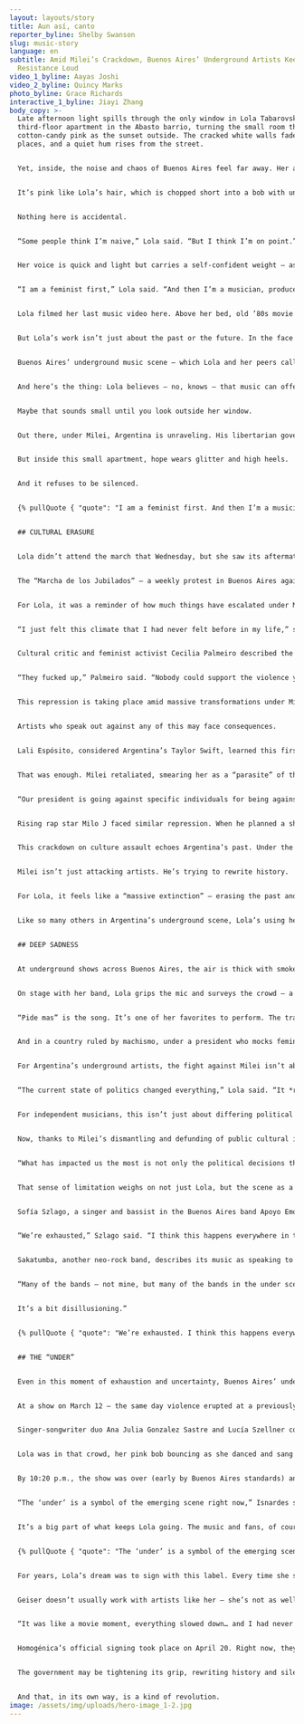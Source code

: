 ```yaml
---
layout: layouts/story
title: Aun así, canto
reporter_byline: Shelby Swanson
slug: music-story
language: en
subtitle: Amid Milei’s Crackdown, Buenos Aires’ Underground Artists Keep the
  Resistance Loud
video_1_byline: Aayas Joshi
video_2_byline: Quincy Marks
photo_byline: Grace Richards
interactive_1_byline: Jiayi Zhang
body_copy: >-
  Late afternoon light spills through the only window in Lola Tabarovsky’s
  third-floor apartment in the Abasto barrio, turning the small room the same
  cotton-candy pink as the sunset outside. The cracked white walls fade in
  places, and a quiet hum rises from the street. 


  Yet, inside, the noise and chaos of Buenos Aires feel far away. Her apartment is a world in itself. And it’s pink.


  It’s pink like Lola’s hair, which is chopped short into a bob with uneven bangs. Her pink Converse shoes sit on a nearby bookshelf. Her guitar — which she plays as the lead singer in her pop band [Homogénica](https://www.instagram.com/homogenica/) — is pink, too, and plastered with butterfly stickers.


  Nothing here is accidental.


  “Some people think I’m naive,” Lola said. “But I think I’m on point.” 


  Her voice is quick and light but carries a self-confident weight — as if she’s caught somewhere between telling you a secret and starting a revolution. She glances at Celeste Nanfaro, her creative director and best friend, who nods along as Lola rifles through a crowded clothing rack. There’s a red sequined dress that glitters like a disco ball, an ’80s leather jacket cracked with age and passed down from her grandfather. And a pink tulle shirt, delicate but defiantly unapologetic.


  “I am a feminist first,” Lola said. “And then I’m a musician, producer, student, woman — any of those things. I believe I put a feminist stamp on everything I do.”


  Lola filmed her last music video here. Above her bed, old ’80s movie posters *—* “Footloose,” and “The Breakfast Club” *—* have been Photoshopped to include the names of songs her band hasn’t released yet. Little Easter eggs for the fans. The apartment is a collage of borrowed pasts and imagined futures, carefully arranged like an artist’s canvas. 


  But Lola’s work isn’t just about the past or the future. In the face of Argentina’s growing authoritarianism under President Javier Milei, Lola and other artists are channeling their frustrations into their music. 


  Buenos Aires’ underground music scene — which Lola and her peers call “el under” — isn’t a massive, commercial movement. It’s rebellious, anti-establishment and local. These aren’t arena-filling bands, but rather groups of young adults that thrive in intimate venues, small clubs and dive bars where they can build a grassroots “boca a boca” following. Their reach may not be massive, but their influence on local culture — providing authentic, unfiltered music that speaks directly to modern day struggles and frustrations — is undeniable.


  And here’s the thing: Lola believes — no, knows — that music can offer an escape. That a pink guitar, a tulle shirt, a pop chorus you can scream along to can be equally reaffirming and cathartic. 


  Maybe that sounds small until you look outside her window. 


  Out there, under Milei, Argentina is unraveling. His libertarian government has gutted social programs. He’s slashed subsidies for housing, education and transportation. He’s cracking down on artists’ rights. On the streets of Buenos Aires, protests are now met with violent crackdowns.


  But inside this small apartment, hope wears glitter and high heels. 


  And it refuses to be silenced.


  {% pullQuote { "quote": "I am a feminist first. And then I’m a musician, producer, student, woman — any of those things.", "attribution": "Lola Tabarovsky", "role": "Musician" } %}


  ## CULTURAL ERASURE


  Lola didn’t attend the march that Wednesday, but she saw its aftermath. She lives just a block from Congress, and on her walk home, she witnessed it all — dumpsters on fire, people running, panic in the air.


  The “Marcha de los Jubilados” — a weekly protest in Buenos Aires against Milei-backed austerity measures — [turned violent on March 12](https://cnnespanol.cnn.com/2025/03/13/argentina/protesta-jubilados-violencia-fotografo-herido-orix). Argentine police responded with tear gas, rubber bullets and water cannons. The crackdown, condemned by the Inter-American Commission on Human Rights, left 20 injured. An 87-year-old woman sustained head trauma. Photojournalist Pablo Grillo was seriously wounded and hospitalized after being struck by a tear gas canister.


  For Lola, it was a reminder of how much things have escalated under Milei.


  “I just felt this climate that I had never felt before in my life,” she said. “Keep in mind, I’m a person that has gone to marches since I was 12. This is the first time I felt truly bad and scared.”  


  Cultural critic and feminist activist Cecilia Palmeiro described the violence as a potential breaking point.


  “They fucked up,” Palmeiro said. “Nobody could support the violence yesterday. You have to be a real coward to attack people that can barely walk.”


  This repression is taking place amid massive transformations under Milei. His austerity measures have stabilized inflation but plunged millions into unemployment and poverty. His government has attacked social movements, dismissed LGBTQ+ rights and dismantled protections against gender-based violence. 


  Artists who speak out against any of this may face consequences. 


  Lali Espósito, considered Argentina’s Taylor Swift, learned this firsthand. A feminist and LGBTQ+ ally, Espósito has never been Milei’s loudest critic. After his August 2023 primary victory, she tweeted, “How dangerous, how sad.” 


  That was enough. Milei retaliated, smearing her as a “parasite” of the state. 


  “Our president is going against specific individuals for being against the government,” Lola said, “and the thing is these people are not even that against the government. It's not like Lali is the biggest queer feminist… she's literally just a girl.”


  Rising rap star Milo J faced similar repression. When he planned a show at the [ex-ESMA memorial site](https://whc.unesco.org/en/list/1681/) — once a torture center under Argentina’s 1980s military junta dictatorship — Milei’s government blocked it, sparking outrage and accusations of censorship.


  This crackdown on culture assault echoes Argentina’s past. Under the military junta (1976-1983), artists were censored, exiled or disappeared. Today, Milei’s administration engages in a similar form of erasure — downplaying human rights violations of that era. Milei has slashed funding for the National Genetic Database, which identifies the remains of the military dictatorship’s victims, and closed the National Identity Commission’s [investigation unit](https://buenosairesherald.com/human-rights/milei-dissolves-investigation-unit-that-helped-find-dictatorship-era-appropiated-children) for forced disappearances. 


  Milei isn’t just attacking artists. He’s trying to rewrite history. 


  For Lola, it feels like a “massive extinction” — erasing the past and, at the same time, the power of artists to document the present. 


  Like so many others in Argentina’s underground scene, Lola’s using her music to preserve what the government is trying to erase.


  ## DEEP SADNESS


  At underground shows across Buenos Aires, the air is thick with smoke, sweat and something harder to define — something electric. The government may be cracking down on public dissent, but in these cramped “DIY” venues, the resistance is louder than ever. 


  On stage with her band, Lola grips the mic and surveys the crowd — a sea of young faces cheering, reaching their arms out. 


  “Pide mas” is the song. It’s one of her favorites to perform. The track is about dating men in the music scene. But really, it’s about male arrogance — the kind that bleeds into nearly everything, from a house party to the halls of power. By the end of the song, Lola throws herself to the floor. She screams. The crowd yells, too. Lola can’t even hear herself over it. 


  And in a country ruled by machismo, under a president who mocks feminism, that kind of release feels radical.


  For Argentina’s underground artists, the fight against Milei isn’t abstract — although their art may be. His policies have directly impacted the arts. In March, his administration deregulated royalty collection through collective management societies that support artists with pensions, financial aid and legal services. In August, he removed copyright fees for music in private spaces like hotels and parties, a move critics say cuts a vital income source for artists.


  “The current state of politics changed everything,” Lola said. “It *really* changed everything.”


  For independent musicians, this isn’t just about differing political ideology — it’s a matter of survival. Before, struggling artists could apply for subsidies from the National Fund of the Arts or the Ministry of Culture, Lola said. 


  Now, thanks to Milei’s dismantling and defunding of public cultural institutions, those lifelines don’t exist.


  “What has impacted us the most is not only the political decisions that Milei has made, but also that we are affected by the \[economic] crisis just like everyone else — like a teacher, like everyone — and we have no money,” Lola said. “And the bands can't do anything. The bands can't plan to create an album, put on a big show, or do anything because they literally can't afford it.”


  That sense of limitation weighs on not just Lola, but the scene as a whole, with many underground musicians channeling their frustration into their lyrics. 


  Sofía Szlago, a singer and bassist in the Buenos Aires band Apoyo Emocional, said politics are affecting young people in Argentina “so much, even emotionally.”


  “We’re exhausted,” Szlago said. “I think this happens everywhere in the world, but in Argentina, I think it’s the first time we’re experiencing it with such deep sadness.”


  Sakatumba, another neo-rock band, describes its music as speaking to the typical 23-year-old Argentine — broke and burdened with worries about the future. Buenos Vampiros, from Mar del Plata and set to debut this year in Europe, explore the tension between light and darkness in both their sound and themes. Their song "Desmotivada" captures the feelings of young people who are "desmotivada, triste y aburrida" — unmotivated, sad and bored. Post-punk band Mujer Cebra tackles many of these same themes in their lyrics, Lola said. 


  “Many of the bands — not mine, but many of the bands in the under scene — are quite pessimistic,” Lola said. “Their lyrics tend to reflect that…. I think the worst and most brutal aspect of Milei’s government regarding music isn’t censorship of Lali. It’s how they’ve left us so poor and struggling that we can’t even make music. 


  It’s a bit disillusioning.”


  {% pullQuote { "quote": "We’re exhausted. I think this happens everywhere in the world, but in Argentina, I think it’s the first time we’re experiencing it with such deep sadness.", "attribution": "Sofía Szlago", "role": "Musician" } %}


  ## THE “UNDER”


  Even in this moment of exhaustion and uncertainty, Buenos Aires’ underground scene refuses to fade.


  At a show on March 12 — the same day violence erupted at a previously peaceful protest — Strummer Bar pulsed with movement. Beyond the sticker-adorned metal doors in an otherwise unassuming alley, voices raised in a collective, defiant chorus. Kill Flora took the stage, their music weaving between soft, lilting melodies and a raw, abrasive energy.


  Singer-songwriter duo Ana Julia Gonzalez Sastre and Lucía Szellner conceived the band as a form of catharsis. Some of their songs are melancholic and dreamlike, underscored by a sense of disillusionment. Others are deliberately absurd, wielding female sexuality like a blunt instrument meant to both provoke and amuse. Their song “Pussy Pancake” — the alliterative phrase repeated no fewer than 20 times in under three minutes — is an anthem of sexual liberation. On that evening at Strummer Bar, it sent young men and women alike into a frenzy of moshing, headbanging and laughing.


  Lola was in that crowd, her pink bob bouncing as she danced and sang along. She wasn’t on stage that evening, but she didn’t have to be. The music — the movement — is bigger than any one person.


  By 10:20 p.m., the show was over (early by Buenos Aires standards) and the fans spilled out into the humid night, trading cigarettes and plotting their next move. 17-year-old Santino Isnardes and his friends, who had just dominated the mosh pit, spoke about the impact of artists and spaces like this.


  “The ‘under’ is a symbol of the emerging scene right now,” Isnardes said. “The main idea is to say what’s happening. To say what you want to say, what you need to say. I think the underground is really important right now… it’s the voice of a lot of young people.”


  It’s a big part of what keeps Lola going. The music and fans, of course, but also her recent signing with the label Geiser. 


  {% pullQuote { "quote": "The ‘under’ is a symbol of the emerging scene right now. The main idea is to say what’s happening. To say what you want to say, what you need to say. I think the underground is really important right now… it’s the voice of a lot of young people.", "attribution": "Santino Isnardes", "role": "Music fan" } %}


  For years, Lola’s dream was to sign with this label. Every time she saw a shooting star or blew out birthday candles, she’d wish for this. 


  Geiser doesn’t usually work with artists like her — she’s not as well-connected and doesn’t fit their typical sound — but Lola’s networking paid off. It all came together during a big show in February, where the Geiser team was in attendance. 


  “It was like a movie moment, everything slowed down… and I had never felt so present,” she said of that performance. “Everything was where it needed to be.”


  Homogénica’s official signing took place on April 20. Right now, they’re collaborating with Geiser on their next album.


  The government may be tightening its grip, rewriting history and silencing dissent. But in the underground clubs, in the pink-washed walls of Lola’s third-floor apartment and in a chorus of voices screaming lyrics into the void, something else is taking shape — a record of the present and a blueprint for the future.


  And that, in its own way, is a kind of revolution.
image: /assets/img/uploads/hero-image_1-2.jpg
---
```

